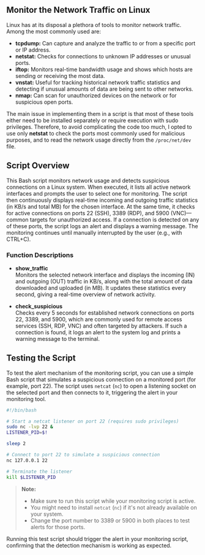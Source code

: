 ## Monitor the Network Traffic on Linux

Linux has at its disposal a plethora of tools to monitor network traffic. Among the most commonly used are:

- **tcpdump:** Can capture and analyze the traffic to or from a specific port or IP address.
- **netstat:** Checks for connections to unknown IP addresses or unusual ports.
- **iftop:** Monitors real-time bandwidth usage and shows which hosts are sending or receiving the most data.
- **vnstat:** Useful for tracking historical network traffic statistics and detecting if unusual amounts of data are being sent to other networks.
- **nmap:** Can scan for unauthorized devices on the network or for suspicious open ports.

The main issue in implementing them in a script is that most of these tools either need to be installed separately or require execution with sudo privileges. Therefore, to avoid complicating the code too much, I opted to use only **netstat** to check the ports most commonly used for malicious purposes, and to read the network usage directly from the `/proc/net/dev` file.

## Script Overview

This Bash script monitors network usage and detects suspicious connections on a Linux system. When executed, it lists all active network interfaces and prompts the user to select one for monitoring. The script then continuously displays real-time incoming and outgoing traffic statistics (in KB/s and total MB) for the chosen interface. At the same time, it checks for active connections on ports 22 (SSH), 3389 (RDP), and 5900 (VNC)—common targets for unauthorized access. If a connection is detected on any of these ports, the script logs an alert and displays a warning message. The monitoring continues until manually interrupted by the user (e.g., with CTRL+C).

### Function Descriptions

- **show_traffic**  
  Monitors the selected network interface and displays the incoming (IN) and outgoing (OUT) traffic in KB/s, along with the total amount of data downloaded and uploaded (in MB). It updates these statistics every second, giving a real-time overview of network activity.

- **check_suspicious**  
  Checks every 5 seconds for established network connections on ports 22, 3389, and 5900, which are commonly used for remote access services (SSH, RDP, VNC) and often targeted by attackers. If such a connection is found, it logs an alert to the system log and prints a warning message to the terminal.  
  
## Testing the Script

To test the alert mechanism of the monitoring script, you can use a simple Bash script that simulates a suspicious connection on a monitored port (for example, port 22). The script uses `netcat` (`nc`) to open a listening socket on the selected port and then connects to it, triggering the alert in your monitoring tool.

```bash name=test_alert.sh
#!/bin/bash

# Start a netcat listener on port 22 (requires sudo privileges)
sudo nc -lvp 22 &
LISTENER_PID=$!

sleep 2

# Connect to port 22 to simulate a suspicious connection
nc 127.0.0.1 22

# Terminate the listener
kill $LISTENER_PID
```

> **Note:**  
> - Make sure to run this script while your monitoring script is active.
> - You might need to install `netcat` (`nc`) if it's not already available on your system.
> - Change the port number to 3389 or 5900 in both places to test alerts for those ports.

Running this test script should trigger the alert in your monitoring script, confirming that the detection mechanism is working as expected.
